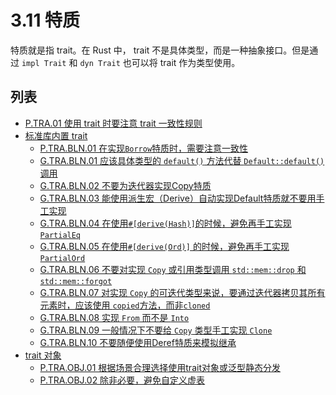 # 3.11 特质

特质就是指 trait。在 Rust 中， trait 不是具体类型，而是一种抽象接口。但是通过 `impl Trait` 和 `dyn Trait` 也可以将 trait 作为类型使用。

## 列表

- [P.TRA.01 使用 trait 时要注意 trait 一致性规则](./traits/P.TRA.01.md)
- [标准库内置 trait](./traits/std-builtin.md)
    - [P.TRA.BLN.01 在实现`Borrow`特质时，需要注意一致性](./traits/std-builtin/P.TRA.BLN.01.md)
    - [G.TRA.BLN.01 应该具体类型的 `default()` 方法代替 `Default::default()` 调用](./traits/std-builtin/G.TRA.BLN.01.md)
    - [G.TRA.BLN.02 不要为迭代器实现Copy特质](./traits/std-builtin/G.TRA.BLN.02.md)
    - [G.TRA.BLN.03 能使用派生宏（Derive）自动实现Default特质就不要用手工实现](./traits/std-builtin/G.TRA.BLN.03.md)
    - [G.TRA.BLN.04 在使用`#[derive(Hash)]`的时候，避免再手工实现`PartialEq`](./traits/std-builtin/G.TRA.BLN.04.md)
    - [G.TRA.BLN.05 在使用`#[derive(Ord)]` 的时候，避免再手工实现 `PartialOrd`](./traits/std-builtin/G.TRA.BLN.05.md)
    - [G.TRA.BLN.06 不要对实现 `Copy` 或引用类型调用 `std::mem::drop` 和 `std::mem::forgot`](./traits/std-builtin/G.TRA.BLN.06.md)
    - [G.TRA.BLN.07 对实现 `Copy` 的可迭代类型来说，要通过迭代器拷贝其所有元素时，应该使用 `copied`方法，而非`cloned`](./traits/std-builtin/G.TRA.BLN.07.md)
    - [G.TRA.BLN.08 实现 `From` 而不是 `Into`](./traits/std-builtin/G.TRA.BLN.08.md)
    - [G.TRA.BLN.09 一般情况下不要给 `Copy` 类型手工实现 `Clone`](./traits/std-builtin/G.TRA.BLN.09.md)
    - [G.TRA.BLN.10 不要随便使用Deref特质来模拟继承](./traits/std-builtin/G.TRA.BLN.10.md)
- [trait 对象](./traits/trait-object.md)
    - [P.TRA.OBJ.01 根据场景合理选择使用trait对象或泛型静态分发](./traits/trait-object/P.TRA.OBJ.01.md)
    - [P.TRA.OBJ.02 除非必要，避免自定义虚表](./traits/trait-object/P.TRA.OBJ.02.md)